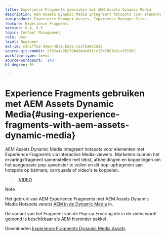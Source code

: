 ```yaml
---
title: Experience Fragments gebruiken met AEM Assets Dynamic Media
description: AEM Assets Dynamic Media integreert hotspots voor elementen met Experience Fragments via Interactive Media-viewers. Marketers kunnen het ervaringsfragment samenstellen met tekst, afbeeldingen en koppelingen om het aangepaste pop-upvenster te vullen en dit pop-upfragment aan hotspots op banners, carrousels of video's te koppelen.
sub-product: Experience Manager Assets, Experience Manager Sites
feature: Experience Fragments
version: 6.4, 6.5
topic: Content Management
role: User
level: Beginner
exl-id: c4c1ffe2-d4ea-4b31-b5d5-132fba9d2633
source-git-commit: 2f02a4e202390434de831ce1547001b2cef01562
workflow-type: tm+mt
source-wordcount: '143'
ht-degree: 0%

---
```


# Experience Fragments gebruiken met AEM Assets Dynamic Media{#using-experience-fragments-with-aem-assets-dynamic-media}

AEM Assets Dynamic Media integreert hotspots voor elementen met Experience Fragments via Interactive Media-viewers. Marketers kunnen het ervaringsfragment samenstellen met tekst, afbeeldingen en koppelingen om het aangepaste pop-upvenster te vullen en dit pop-upfragment aan hotspots op banners, carrousels of video&#39;s te koppelen.

>[!VIDEO](https://video.tv.adobe.com/v/22115/?quality=9&learn=on)

>[!NOTE]
>
>Het gebruik van AEM Experience Fragments met AEM Assets Dynamic Media Hotspots vereist [AEM in de Dynamic Media](https://experienceleague.adobe.com/docs/) in.

De variant van het Fragment van de Pop-up Ervaring die in de video wordt getoond is beschikbaar als AEM hieronder pakket.

Downloaden [Experience Fragments Dynamic Media Assets](assets/experience-fragmentsdynamic-mediaassets-100.zip)
